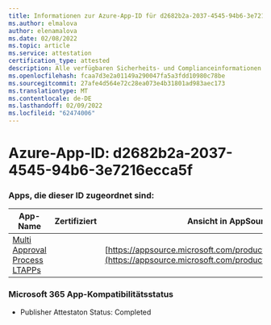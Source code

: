 ```yaml
---
title: Informationen zur Azure-App-ID für d2682b2a-2037-4545-94b6-3e7216ecca5f
ms.author: elmalova
author: elenamalova
ms.date: 02/08/2022
ms.topic: article
ms.service: attestation
certification_type: attested
description: Alle verfügbaren Sicherheits- und Complianceinformationen für d2682b2a-2037-4545-94b6-3e7216ecca5f.
ms.openlocfilehash: fcaa7d3e2a01149a290047fa5a3fdd10980c78be
ms.sourcegitcommit: 27afe4d564e72c28ea073e4b31801ad983aec173
ms.translationtype: MT
ms.contentlocale: de-DE
ms.lasthandoff: 02/09/2022
ms.locfileid: "62474006"
---
```

# <a name="azure-app-id-d2682b2a-2037-4545-94b6-3e7216ecca5f"></a>Azure-App-ID: d2682b2a-2037-4545-94b6-3e7216ecca5f


### <a name="apps-associated-with-this-id"></a>Apps, die dieser ID zugeordnet sind:
| **App-Name** | **Zertifiziert** | **Ansicht in AppSource** |
|--------------|---------------|-----------------------|
| [Multi Approval Process LTAPPs](https://docs.microsoft.com/microsoft-365-app-certification/forward/WA200003188) |  | [https://appsource.microsoft.com/product/office/WA200003188](https://appsource.microsoft.com/product/office/WA200003188) |

### <a name="microsoft-365-app-compliance-status"></a>Microsoft 365 App-Kompatibilitätsstatus
- Publisher Attestaton Status: Completed
